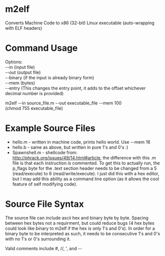 m2elf
=====

Converts Machine Code to x86 (32-bit) Linux executable (auto-wrapping with ELF headers)

Command Usage
=====
Options:<br>
--in (input file)<br>
--out (output file)<br>
--binary (if the input is already binary form)<br>
--mem (bytes)<br>
--entry (This changes the entry point, it adds to the offset whichever decimal number is provided)

m2elf --in source_file.m --out executable_file --mem 100<br>
(chmod 755 executable_file)

Example Source Files
=====
* hello.m - written in machine code, prints hello world. Use --mem 16
* hello.b - same as above, but written in pure 1's and 0's :)
* Spawnshell.m - shellcode from: http://phrack.org/issues/49/14.html#article, the difference with this .m file is that each instruction is commented. To get this to actually run, the p_flags byte for the .text section header needs to be changed from a 5 (read/execute) to 6 (read/write/execute). I just did this with a hex editor, but I may add this ability as a command line option (as it allows the cool feature of self modifying code).

Source File Syntax
=====
The source file can include ascii hex and binary byte by byte. Spacing between hex bytes not a requirment, but could reduce bugs (4 hex bytes could look like binary to m2elf if the hex is only 1's and 0's). In order for a binary byte to be interpreted as such, it needs to be consecutive 1's and 0's with no 1's or 0's surrounding it.

Valid comments include #, //, ', and --
